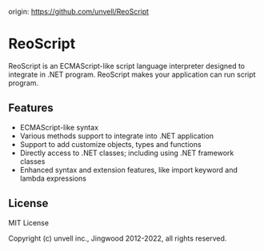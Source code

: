 origin: https://github.com/unvell/ReoScript
# ReoScript

ReoScript is an ECMAScript-like script language interpreter designed to integrate in .NET program. ReoScript makes your application can run script program.

## Features

* ECMAScript-like syntax
* Various methods support to integrate into .NET application
* Support to add customize objects, types and functions
* Directly access to .NET classes; including using .NET framework classes
* Enhanced syntax and extension features, like import keyword and lambda expressions

## License

MIT License

Copyright (c) unvell inc., Jingwood 2012-2022, all rights reserved.
